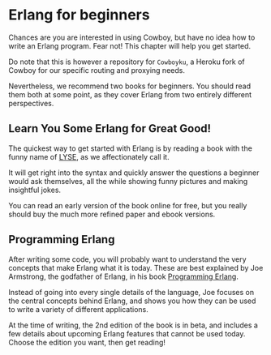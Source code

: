 Erlang for beginners
====================

Chances are you are interested in using Cowboy, but have
no idea how to write an Erlang program. Fear not! This
chapter will help you get started.

Do note that this is however a repository for `Cowboyku`, a
Heroku fork of Cowboy for our specific routing and proxying
needs.

Nevertheless, we recommend two books for beginners. You
should read them both at some point, as they cover Erlang
from two entirely different perspectives.

Learn You Some Erlang for Great Good!
-------------------------------------

The quickest way to get started with Erlang is by reading
a book with the funny name of [LYSE](http://learnyousomeerlang.com),
as we affectionately call it.

It will get right into the syntax and quickly answer the questions
a beginner would ask themselves, all the while showing funny
pictures and making insightful jokes.

You can read an early version of the book online for free,
but you really should buy the much more refined paper and
ebook versions.

Programming Erlang
------------------

After writing some code, you will probably want to understand
the very concepts that make Erlang what it is today. These
are best explained by Joe Armstrong, the godfather of Erlang,
in his book [Programming Erlang](http://pragprog.com/book/jaerlang2/programming-erlang).

Instead of going into every single details of the language,
Joe focuses on the central concepts behind Erlang, and shows
you how they can be used to write a variety of different
applications.

At the time of writing, the 2nd edition of the book is in beta,
and includes a few details about upcoming Erlang features that
cannot be used today. Choose the edition you want, then get
reading!
